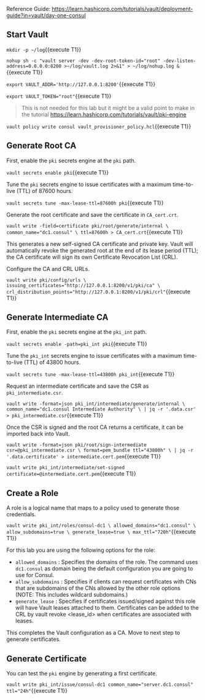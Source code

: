 


Reference Guide:
https://learn.hashicorp.com/tutorials/vault/deployment-guide?in=vault/day-one-consul


## Start Vault

`mkdir -p ~/log`{{execute T1}}

`nohup sh -c "vault server -dev -dev-root-token-id="root" -dev-listen-address=0.0.0.0:8200 >~/log/vault.log 2>&1" > ~/log/nohup.log &`{{execute T1}}

`export VAULT_ADDR='http://127.0.0.1:8200'`{{execute T1}}

`export VAULT_TOKEN="root"`{{execute T1}}


> This is not needed for this lab but it might be a valid point to make in the tutorial
> https://learn.hashicorp.com/tutorials/vault/pki-engine

`vault policy write consul vault_provisioner_policy.hcl`{{execute T1}}


## Generate Root CA

First, enable the `pki` secrets engine at the `pki` path.

`vault secrets enable pki`{{execute T1}}

Tune the `pki` secrets engine to issue certificates with a maximum time-to-live (TTL) of 87600 hours.

`vault secrets tune -max-lease-ttl=87600h pki`{{execute T1}}

Generate the root certificate and save the certificate in `CA_cert.crt`.

`vault write -field=certificate pki/root/generate/internal \
        common_name="dc1.consul" \
        ttl=87600h > CA_cert.crt`{{execute T1}}

This generates a new self-signed CA certificate and private key. 
Vault will automatically revoke the generated root at the end of its lease period (TTL); 
the CA certificate will sign its own Certificate Revocation List (CRL).

Configure the CA and CRL URLs.

`vault write pki/config/urls \
        issuing_certificates="http://127.0.0.1:8200/v1/pki/ca" \
        crl_distribution_points="http://127.0.0.1:8200/v1/pki/crl"`{{execute T1}}

## Generate Intermediate CA

First, enable the `pki` secrets engine at the `pki_int` path.

`vault secrets enable -path=pki_int pki`{{execute T1}}

Tune the `pki_int` secrets engine to issue certificates with a maximum time-to-live (TTL) of 43800 hours.

`vault secrets tune -max-lease-ttl=43800h pki_int`{{execute T1}}

Request an intermediate certificate and save the CSR as `pki_intermediate.csr`.

`vault write -format=json pki_int/intermediate/generate/internal \
        common_name="dc1.consul Intermediate Authority" \
        | jq -r '.data.csr' > pki_intermediate.csr`{{execute T1}}

Once the CSR is signed and the root CA returns a certificate, it can be imported back into Vault.

`vault write -format=json pki/root/sign-intermediate csr=@pki_intermediate.csr \
        format=pem_bundle ttl="43800h" \
        | jq -r '.data.certificate' > intermediate.cert.pem`{{execute T1}}

`vault write pki_int/intermediate/set-signed certificate=@intermediate.cert.pem`{{execute T1}}


## Create a Role

A role is a logical name that maps to a policy used to generate those credentials. 

`vault write pki_int/roles/consul-dc1 \
        allowed_domains="dc1.consul" \
        allow_subdomains=true \
        generate_lease=true \
        max_ttl="720h"`{{execute T1}}

For this lab you are using the following options for the role:

* `allowed_domains` :  Specifies the domains of the role. The command uses `dc1.consul` as domain being the default configuration you are going to use for Consul.
* `allow_subdomains` : Specifies if clients can request certificates with CNs that are subdomains of the CNs allowed by the other role options (NOTE: This includes wildcard subdomains.)
* `generate_lease` :   Specifies if certificates issued/signed against this role will have Vault leases attached to them. Certificates can be added to the CRL by vault revoke <lease_id> when certificates are associated with leases. 

This completes the Vault configuration as a CA. Move to next step to generate certificates.

## Generate Certificate

You can test the `pki` engine by generating a first certificate.

`vault write pki_int/issue/consul-dc1 common_name="server.dc1.consul" ttl="24h"`{{execute T1}}




